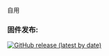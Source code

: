 自用
### 固件发布:
[![GitHub release (latest by date)](https://img.shields.io/github/v/release/wwz09/Actions-360v6?style=for-the-badge&label=固件下载)](https://github.com/wwz09/Actions-360v6/releases/releases/latest)


